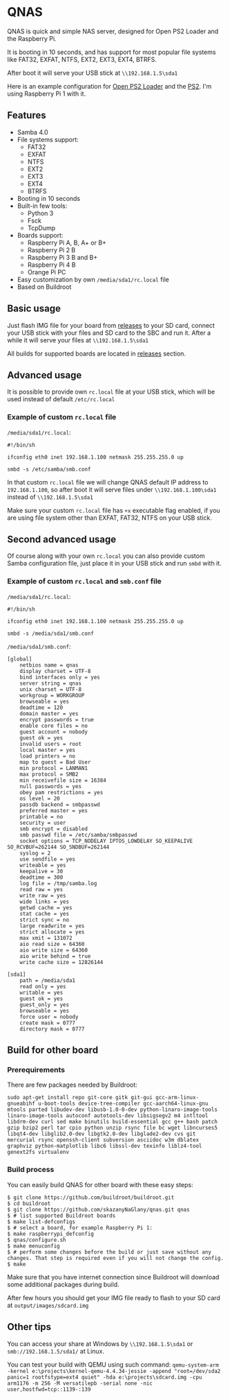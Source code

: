 # QNAS

QNAS is quick and simple NAS server, designed for Open PS2 Loader and the Raspberry Pi.

It is booting in 10 seconds, and has support for most popular file systems like FAT32, EXFAT, NTFS, EXT2, EXT3, EXT4, BTRFS.

After boot it will serve your USB stick at `\\192.168.1.5\sda1`

Here is an example configuration for [Open PS2 Loader](https://raw.githubusercontent.com/skazanyNaGlany/qnas/master/ps2/opl.png) and the [PS2](https://raw.githubusercontent.com/skazanyNaGlany/qnas/master/ps2/ps2.png). I'm using Raspberry Pi 1 with it.

## Features
* Samba 4.0
* File systems support:
  * FAT32
  * EXFAT
  * NTFS
  * EXT2
  * EXT3
  * EXT4
  * BTRFS
* Booting in 10 seconds
* Built-in few tools:
  * Python 3
  * Fsck
  * TcpDump
* Boards support:
  * Raspberry Pi A, B, A+ or B+
  * Raspberry Pi 2 B
  * Raspberry Pi 3 B and B+
  * Raspberry Pi 4 B
  * Orange Pi PC
* Easy customization by own `/media/sda1/rc.local` file
* Based on Buildroot

## Basic usage
Just flash IMG file for your board from [releases](https://github.com/skazanyNaGlany/qnas/releases) to your SD card, connect your USB stick with your files and SD card to the SBC and run it. After a while it will serve your files at `\\192.168.1.5\sda1`

All builds for supported boards are located in [releases](https://github.com/skazanyNaGlany/qnas/releases) section.

## Advanced usage
It is possible to provide own `rc.local` file at your USB stick, which will be used instead of default `/etc/rc.local`

### Example of custom `rc.local` file
`/media/sda1/rc.local`:
```
#!/bin/sh

ifconfig eth0 inet 192.168.1.100 netmask 255.255.255.0 up

smbd -s /etc/samba/smb.conf

```

In that custom `rc.local` file we will change QNAS default IP address to `192.168.1.100`, so after boot it will serve files under `\\192.168.1.100\sda1` instead of `\\192.168.1.5\sda1`

Make sure your custom `rc.local` file has `+x` executable flag enabled, if you are using file system other than EXFAT, FAT32, NTFS on your USB stick.


## Second advanced usage
Of course along with your own `rc.local` you can also provide custom Samba configuration file, just place it in your USB stick and run `smbd` with it. 

### Example of custom `rc.local` and `smb.conf` file

`/media/sda1/rc.local`:
```
#!/bin/sh

ifconfig eth0 inet 192.168.1.100 netmask 255.255.255.0 up

smbd -s /media/sda1/smb.conf

```

`/media/sda1/smb.conf`:
```
[global]
    netbios name = qnas
    display charset = UTF-8
    bind interfaces only = yes
    server string = qnas
    unix charset = UTF-8
    workgroup = WORKGROUP
    browseable = yes
    deadtime = 120
    domain master = yes
    encrypt passwords = true
    enable core files = no
    guest account = nobody
    guest ok = yes
    invalid users = root
    local master = yes
    load printers = no
    map to guest = Bad User
    min protocol = LANMAN1
    max protocol = SMB2
    min receivefile size = 16384
    null passwords = yes
    obey pam restrictions = yes
    os level = 20
    passdb backend = smbpasswd
    preferred master = yes
    printable = no
    security = user
    smb encrypt = disabled
    smb passwd file = /etc/samba/smbpasswd
    socket options = TCP_NODELAY IPTOS_LOWDELAY SO_KEEPALIVE SO_RCVBUF=262144 SO_SNDBUF=262144
    syslog = 2
    use sendfile = yes
    writeable = yes
    keepalive = 30
    deadtime = 300
    log file = /tmp/samba.log
    read raw = yes
    write raw = yes
    wide links = yes
    getwd cache = yes
    stat cache = yes
    strict sync = no
    large readwrite = yes
    strict allocate = yes
    max xmit = 131072
    aio read size = 64360
    aio write size = 64360
    aio write behind = true
    write cache size = 12826144

[sda1]
    path = /media/sda1
    read only = yes
    writable = yes
    guest ok = yes
    guest_only = yes
    browseable = yes
    force user = nobody
    create mask = 0777
    directory mask = 0777
```

## Build for other board
### Prerequirements
There are few packages needed by Buildroot:
```
sudo apt-get install repo git-core gitk git-gui gcc-arm-linux-gnueabihf u-boot-tools device-tree-compiler gcc-aarch64-linux-gnu mtools parted libudev-dev libusb-1.0-0-dev python-linaro-image-tools linaro-image-tools autoconf autotools-dev libsigsegv2 m4 intltool libdrm-dev curl sed make binutils build-essential gcc g++ bash patch gzip bzip2 perl tar cpio python unzip rsync file bc wget libncurses5 libqt4-dev libglib2.0-dev libgtk2.0-dev libglade2-dev cvs git mercurial rsync openssh-client subversion asciidoc w3m dblatex graphviz python-matplotlib libc6 libssl-dev texinfo liblz4-tool genext2fs virtualenv
```

### Build process
You can easily build QNAS for other board with these easy steps:
```
$ git clone https://github.com/buildroot/buildroot.git
$ cd buildroot
$ git clone https://github.com/skazanyNaGlany/qnas.git qnas
$ # list supported Buildroot boards
$ make list-defconfigs
$ # select a board, for example Raspberry Pi 1:
$ make raspberrypi_defconfig 
$ qnas/configure.sh
$ make menuconfig
$ # perform some changes before the build or just save without any changes. That step is required even if you will not change the config.
$ make
```

Make sure that you have internet connection since Buildroot will download some additional packages during build.

After few hours you should get your IMG file ready to flash to your SD card at `output/images/sdcard.img`


## Other tips
You can access your share at Windows by `\\192.168.1.5\sda1` or `smb://192.168.1.5/sda1/` at Linux.

You can test your build with QEMU using such command:
`qemu-system-arm -kernel e:\projects\kernel-qemu-4.4.34-jessie -append "root=/dev/sda2 panic=1 rootfstype=ext4 quiet" -hda e:\projects\sdcard.img -cpu arm1176 -m 256 -M versatilepb -serial none -nic user,hostfwd=tcp::1139-:139`


